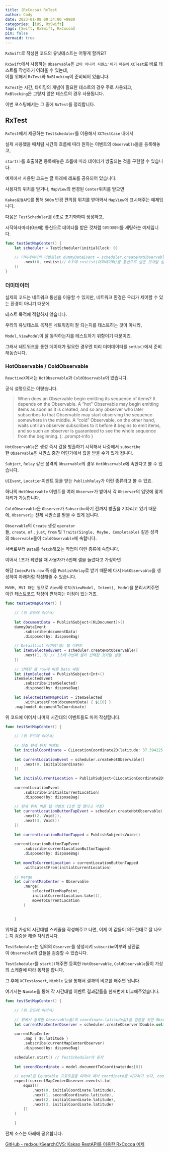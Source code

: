 ```yaml
---
title: (RxCocoa) RxTest
author: Cody
date: 2023-01-08 00:34:00 +0800
categories: [iOS, RxSwift]
tags: [Swift, RxSwift, RxCocoa]
pin: false
mermaid: true
---
```


`RxSwift`로 작성한 코드의 유닛테스트는 어떻게 할까요?

`RxSwift`에서 사용하는 `Observable`은 `값이 아니라 시퀀스'이기 때문에` `XCTest`로 바로 테스트를 작성하기 어려울 수 있는데,  
이를 위해서 `RxTest`와 `RxBlocking`이 준비되어 있습니다.

`RxTest`는 시간, 타이밍의 개념이 필요한 테스트의 경우 주로 사용되고,  
`RxBlocking`은 그렇지 않은 테스트의 경우 사용됩니다.

이번 포스팅에서는 그 중에 `RxTest`를 정리합니다.

## RxTest

`RxTest`에서 제공하는 `TestScheduler`를 이용해서 `XCTestCase` 내에서

실제 사용했을 때처럼 시간의 흐름에 따라 원하는 이벤트의 `Observable`들을 등록해놓고,

`start()`를 호출하면 등록해놓은 흐름에 따라 데이터가 방출되는 것을 구현할 수 있습니다.

예제에서 사용된 코드는 글 아래에 레포를 공유되어 있습니다.

사용자의 위치를 받거나, `MapView`의 변경된 `Center`위치를 받으면

`Kakao로컬API`를 통해 `500m` 반경 편의점 위치를 받아와서 `MapView`에 표시해주는 예제입니다.

다음은 `TestScheduler`를 `0`초로 초기화하여 생성하고,

시작하자마자(0초에) 통신으로 데이터를 받은 것처럼 `더미데이터`를 세팅하는 예제입니다.

```swift
func testSetMapCenter() {
    let scheduler = TestScheduler(initialClock: 0)
    
    // 더미데이터의 이벤트let dummyDataEvent = scheduler.createHotObservable([
        .next(0, cvsList)// 0초에 cvsList(더미데이터)를 통신으로 받은 것처럼 설정
    ])
}
```

### 더미데이터

실제의 코드는 네트워크 통신을 이용할 수 있지만, 네트워크 환경은 우리가 제어할 수 있는 환경이 아니기 때문에

테스트 목적에 적합하지 않습니다.

우리의 유닛테스트 목적은 네트워킹이 잘 되는지를 테스트하는 것이 아니라,

`Model`, `ViewModel`이 잘 동작하는지를 테스트하기 위함이기 때문이죠.

그래서 네트워크를 통한 데이터가 필요한 경우엔 미리 더미데이터를 `setUp()`에서 준비해놓습니다.

### HotObservable / ColdObservable

`ReactiveX`에서는 `HotObservable`과 `ColdObservable`이 있습니다.

공식 설명으로는 이렇습니다.

> When does an Observable begin emitting its sequence of items? It depends on the Observable. A “hot” Observable may begin emitting items as soon as it is created, and so any observer who later subscribes to that Observable may start observing the sequence somewhere in the middle. A “cold” Observable, on the other hand, waits until an observer subscribes to it before it begins to emit items, and so such an observer is guaranteed to see the whole sequence from the beginning.
{: .prompt-info }

`HotObservable`은 생성 즉시 값을 방출하기 시작해서 나중에서 `subscribe`한 `Observable`은 시퀀스 중간 어딘가에서 값을 받을 수가 있게 됩니다.

`Subject`, `Relay` 같은 성격의 `Observable`의 경우 `HotObservable`에 속한다고 볼 수 있습니다.

`UIEvent`, `Location`이벤트 등을 받는 `PublishRelay`가 이런 종류라고 볼 수 있죠.

하나의 `HotObservable` 이벤트를 여러 `Observer`가 받아서 각 `Observer`의 입맛에 맞게 처리가 가능합니다.

`ColdObservable`은 `Observer`가 `Subscribe`하기 전까지 방출을 기다리고 있기 때문에, `Observer`는 전체 시퀀스를 받을 수 있게 됩니다.

`Observable`의 `Create` 생성 `operator`들, `create`, `of` , `just`, `from` 및 `Traits(Single, Maybe, Completable)` 같은 성격의 `Observable`들이 `ColdObservable`에 속합니다.

서버로부터 `Data`를 `fetch`해오는 작업이 이런 종류에 속합니다.

이어서 `1`초가 되었을 때 사용자가 `0`번째 셀을 눌렀다고 가정하면

해당 `IndexPath.row` 즉 `0`을 `PublishRelay`로 받기 때문에 다시 `HotObservable`을 생성하여 아래처럼 작성해줄 수 있습니다.

`MVVM, MVI 패턴 등`으로 `View`와 `로직(ViewModel, Intent), Model`을 분리시켜주면 이런 테스트코드 작성이 편해지는 이점이 있는거죠.

```swift
func testSetMapCenter() {
    
    // (위 코드에 이어서)
    
    let documentData = PublishSubject<[KLDocument]>()
    dummyDataEvent
        .subscribe(documentData)
        .disposed(by: disposeBag)
    
    // DetailList 아이템(셀) 탭 이벤트
    let itemSelectedEvent = scheduler.createHotObservable([
        .next(1, 0) // 1초에 0번째 셀이 선택된 것처럼 설정
    ])
    
    // 선택된 셀 row에 따른 Data 세팅
    let itemSelected = PublishSubject<Int>()
    itemSelectedEvent
        .subscribe(itemSelected)
        .disposed(by: disposeBag)
    
    let selectedItemMapPoint = itemSelected
        .withLatestFrom(documentData) { $1[0] }
    .map(model.documentToCoordinate)
```

위 코드에 이어서 나머지 시간대의 이벤트들도 마저 작성합니다.

```swift
func testSetMapCenter() {
    
    // (위 코드에 이어서)
    
    // 최초 현재 위치 이벤트
    let initialCoordinate = CLLocationCoordinate2D(latitude: 37.394225, longitude: 127.110341)
    
    let currentLocationEvent = scheduler.createHotObservable([
        .next(0, initialCoordinate)
    ])
    
    let initialCurrentLocation = PublishSubject<CLLocationCoordinate2D>()
    
    currentLocationEvent
        .subscribe(initialCurrentLocation)
        .disposed(by: disposeBag)
    
    // 현재 위치 버튼 탭 이벤트 (2번 탭 했다고 가정)
    let currentLocationButtonTapEvent = scheduler.createHotObservable([
        .next(2, Void()),
        .next(3, Void())
    ])
    
    let currentLocationButtonTapped = PublishSubject<Void>()
    
    currentLocationButtonTapEvent
        .subscribe(currentLocationButtonTapped)
        .disposed(by: disposeBag)
    
    let moveToCurrentLocation = currentLocationButtonTapped
        .withLatestFrom(initialCurrentLocation)
    
    // merge
    let currentMapCenter = Observable
        .merge(
            selectedItemMapPoint,
            initialCurrentLocation.take(1),
            moveToCurrentLocation
        )
    
    
    }
```

위처럼 가상의 시간대별 스케쥴을 작성해주고 나면, 이제 이 값들이 의도한대로 잘 나오는지 검증을 해줄 차례입니다.

`TestScheduler`는 임의의 `Observer`를 생성시켜 `subscribe`여부와 상관없이 `Observable`의 값들을 검증할 수 있습니다.

`TestScheduler`를 `start()`해주면 등록한 `HotObservable`, `ColdObservable`들이 가상의 스케쥴에 따라 동작을 합니다.

그 후에 `XCTestAssert`, `Nimble` 등을 통해서 결과의 비교를 해주면 됩니다.

여기서는 `Nimble`을 통해 각 시간대별 이벤트 결과값들을 한꺼번에 비교해주었습니다.

```swift
func testSetMapCenter() {
    
    // (위 코드에 이어서)
    
    // 위에서 등록한 Observable들(의 coordinate.latitude값)을 검증을 위한 Observer 생성
    let currentMapCenterObserver = scheduler.createObserver(Double.self)
    
    currentMapCenter
        .map { $0.latitude }
        .subscribe(currentMapCenterObserver)
        .disposed(by: disposeBag)
    
    scheduler.start() // TestScheduler의 동작
    
    let secondCoordinate = model.documentToCoordinate(doc[0])
    
    // equal은 Equatable 프로토콜을 따라야 해서 coordinate를 비교하기 보다, coordinate의 값을 비교
    expect(currentMapCenterObserver.events).to(
        equal([
            .next(0, initialCoordinate.latitude),
            .next(1, secondCoordinate.latitude),
            .next(2, initialCoordinate.latitude),
            .next(3, initialCoordinate.latitude)
        ])
    )
    
    }
```

전체 소스는 아래에 공유합니다.

[GitHub - redxoul/SearchCVS: Kakao RestAPI를 이용한 RxCocoa 예제](https://github.com/redxoul/SearchCVS)